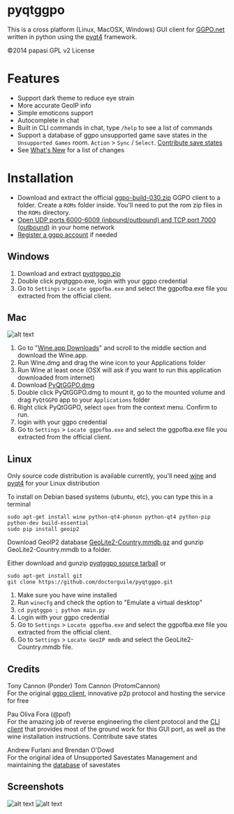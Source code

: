 pyqtggpo
========

This is a cross platform (Linux,  MacOSX, Windows) GUI client for
[GGPO.net](http://ggpo.net/) written in python using the
[pyqt4](http://www.riverbankcomputing.com/software/pyqt/download) framework.

&copy;2014 papasi GPL v2 License

# Features
- Support dark theme to reduce eye strain
- More accurate GeoIP info
- Simple emoticons support
- Autocomplete in chat
- Built in CLI commands in chat, type `/help` to see a list of commands
- Support a database of ggpo unsupported game save states in the `Unsupported Games` room. `Action` > `Sync` / `Select`.
[Contribute save states](https://github.com/afurlani/ggpostates/)
- See [What's New](https://github.com/doctorguile/pyqtggpo/blob/master/WHATSNEW.md) for a list of changes

# Installation

- Download and extract the official [ggpo-build-030.zip](http://ggpo.net/ggpo-build-030.zip) GGPO client to a folder. Create a `ROMs` folder inside. You'll need to put the rom zip files in the `ROMs` directory.
- [Open UDP ports 6000-6009 (inbound/outbound) and TCP port 7000 (outbound)](http://portforward.com/english/routers/port_forwarding/routerindex.htm) in your home network
- [Register a ggpo account](http://ggpo.net/forums/ucp.php?mode=register) if needed

## Windows

1. Download and extract [pyqtggpo.zip](https://github.com/doctorguile/pyqtggpo/releases/)
2. Double click pyqtggpo.exe, login with your ggpo credential
3. Go to `Settings` > `Locate ggpofba.exe` and select the ggpofba.exe file you extracted from the official client.

## Mac
![alt text](http://i.imgur.com/Yas0DOm.png "Wine.app Downloads")

1. Go to "[Wine.app Downloads](http://winebottler.kronenberg.org/downloads)" and scroll to the middle section and download the Wine.app.
2. Run Wine.dmg and drag the wine icon to your Applications folder
3. Run Wine at least once (OSX will ask if you want to run this application downloaded from internet)
4. Download [PyQtGGPO.dmg](https://github.com/doctorguile/pyqtggpo/releases/)
5. Double click PyQtGGPO.dmg to mount it, go to the mounted volume and drag `PyQtGGPO` app to your `Applications` folder
6. Right click PyQtGGPO, select `open` from the context menu. Confirm to run.
7. login with your ggpo credential
8. Go to `Settings` > `Locate ggpofba.exe` and select the ggpofba.exe file you extracted from the official client.

## Linux
Only source code distribution is available currently, you'll need
[wine](http://www.winehq.org/) and
[pyqt4](http://www.riverbankcomputing.com/software/pyqt/download)
for your Linux distribution

To install on Debian based systems (ubuntu, etc), you can type this in a terminal

	sudo apt-get install wine python-qt4-phonon python-qt4 python-pip python-dev build-essential
	sudo pip install geoip2

Download GeoIP2 database [GeoLite2-Country.mmdb.gz](http://geolite.maxmind.com/download/geoip/database/GeoLite2-Country.mmdb.gz)
and gunzip GeoLite2-Country.mmdb to a folder.

Either download and gunzip [pyqtggpo source tarball](https://github.com/doctorguile/pyqtggpo/tarball/master) or

	sudo apt-get install git
    git clone https://github.com/doctorguile/pyqtggpo.git

1. Make sure you have wine installed
2. Run ```winecfg``` and check the option to "Emulate a virtual desktop"
3. `cd pyqtggpo ; python main.py`
4. Login with your ggpo credential
5. Go to `Settings` > `Locate ggpofba.exe` and select the ggpofba.exe file you extracted from the official client.
6. Go to `Settings` > `Locate GeoIP mmdb` and select the GeoLite2-Country.mmdb file.

## Credits
Tony Cannon (Ponder) Tom Cannon (ProtomCannon)<br />
For the original [ggpo client](http://ggpo.net), innovative p2p
protocol and hosting the service for free

Pau Oliva Fora (@pof)<br />
For the amazing job of reverse engineering the client protocol
and the [CLI client](http://poliva.github.io/ggpo/) that provides
most of the ground work for this GUI port, as well as the wine installation instructions.
Contribute save states

Andrew Furlani and Brendan O'Dowd<br/>
For the original idea of Unsupported Savestates Management and maintaining the
[database](https://github.com/afurlani/ggpostates/) of savestates

## Screenshots
![alt text](http://i.imgur.com/E80zA9t.png "ggpo screenshot 0")
![alt text](http://i.imgur.com/ofh4mwQ.png "ggpo screenshot 1")